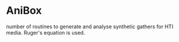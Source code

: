 # AniBox
number of routines to generate and analyse synthetic gathers for HTI media. Ruger's equation is used.
